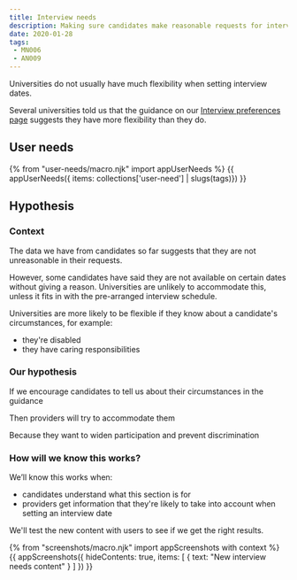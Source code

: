 ```yaml
---
title: Interview needs
description: Making sure candidates make reasonable requests for interview.
date: 2020-01-28
tags:
 - MN006
 - AN009
---
```


Universities do not usually have much flexibility when setting interview dates.

Several universities told us that the guidance on our [Interview preferences page](/apply-for-teacher-training/apply-launch#79-interview-preferences) suggests they have more flexibility than they do.

## User needs

{% from "user-needs/macro.njk" import appUserNeeds %}
{{ appUserNeeds({ items: collections['user-need'] | slugs(tags)}) }}

## Hypothesis

### Context

The data we have from candidates so far suggests that they are not unreasonable in their requests.

However, some candidates have said they are not available on certain dates without giving a reason. Universities are unlikely to accommodate this, unless it fits in with the pre-arranged interview schedule.

Universities are more likely to be flexible if they know about a candidate's circumstances, for example:

* they're disabled
* they have caring responsibilities

### Our hypothesis

If we encourage candidates to tell us about their circumstances in the guidance

Then providers will try to accommodate them

Because they want to widen participation and prevent discrimination

### How will we know this works?

 We’ll know this works when:

 * candidates understand what this section is for
 * providers get information that they're likely to take into account when setting an interview date

 We'll test the new content with users to see if we get the right results.

{% from "screenshots/macro.njk" import appScreenshots with context %}
{{ appScreenshots({
  hideContents: true,
  items: [
    { text: "New interview needs content" }
  ]
}) }}

